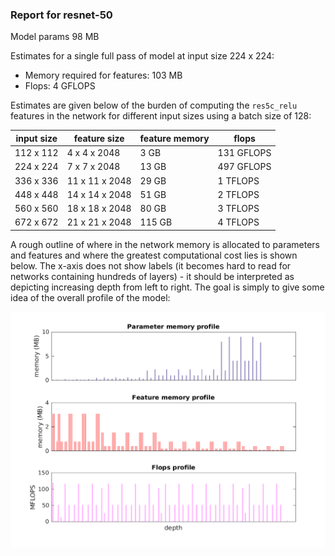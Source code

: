 ### Report for resnet-50
Model params 98 MB 

Estimates for a single full pass of model at input size 224 x 224: 

* Memory required for features: 103 MB 
* Flops: 4 GFLOPS 

Estimates are given below of the burden of computing the `res5c_relu` features in the network for different input sizes using a batch size of 128: 

| input size | feature size | feature memory | flops | 
|------------|--------------|----------------|-------| 
| 112 x 112 | 4 x 4 x 2048 | 3 GB | 131 GFLOPS |
| 224 x 224 | 7 x 7 x 2048 | 13 GB | 497 GFLOPS |
| 336 x 336 | 11 x 11 x 2048 | 29 GB | 1 TFLOPS |
| 448 x 448 | 14 x 14 x 2048 | 51 GB | 2 TFLOPS |
| 560 x 560 | 18 x 18 x 2048 | 80 GB | 3 TFLOPS |
| 672 x 672 | 21 x 21 x 2048 | 115 GB | 4 TFLOPS |

A rough outline of where in the network memory is allocated to parameters and features and where the greatest computational cost lies is shown below.  The x-axis does not show labels (it becomes hard to read for networks containing hundreds of layers) - it should be interpreted as depicting increasing depth from left to right.  The goal is simply to give some idea of the overall profile of the model: 

![resnet-50 profile](figs/resnet-50.png)
